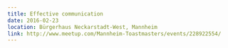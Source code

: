 ```yaml
---
title: Effective communication
date: 2016-02-23
location: Bürgerhaus Neckarstadt-West, Mannheim
link: http://www.meetup.com/Mannheim-Toastmasters/events/228922554/
---
```

